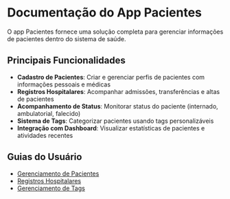 # Documentação do App Pacientes

O app Pacientes fornece uma solução completa para gerenciar informações de pacientes dentro do sistema de saúde.

## Principais Funcionalidades

- **Cadastro de Pacientes**: Criar e gerenciar perfis de pacientes com informações pessoais e médicas
- **Registros Hospitalares**: Acompanhar admissões, transferências e altas de pacientes
- **Acompanhamento de Status**: Monitorar status do paciente (internado, ambulatorial, falecido)
- **Sistema de Tags**: Categorizar pacientes usando tags personalizáveis
- **Integração com Dashboard**: Visualizar estatísticas de pacientes e atividades recentes

## Guias do Usuário

- [Gerenciamento de Pacientes](patient_management.pt-BR.md)
- [Registros Hospitalares](hospital_records.pt-BR.md)
- [Gerenciamento de Tags](tags_management.pt-BR.md)